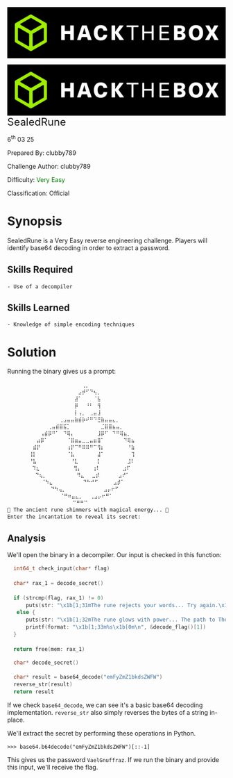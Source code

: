 <img src="../../assets/banner.png" style="zoom: 80%;" align=center />

<img src="../../assets/htb.png" style="zoom: 80%;" align='left' /><font size="5">SealedRune</font>

  6<sup>th</sup> 03 25

  Prepared By: clubby789

  Challenge Author: clubby789

  Difficulty: <font color=green>Very Easy</font>

  Classification: Official






# Synopsis

SealedRune is a Very Easy reverse engineering challenge. Players will identify base64 decoding in order to extract a password.

## Skills Required
    - Use of a decompiler
## Skills Learned
    - Knowledge of simple encoding techniques


# Solution

Running the binary gives us a prompt:

```
       ⠀⠀⠀⠀⠀⠀⠀⠀⠀⠀⠀⠀⠀⠀⢀⡀⠀⠀⠀⠀⠀⠀⠀⠀⠀⠀⠀⠀⠀
       ⠀⠀⠀⠀⠀⠀⠀⠀⠀⠀⠀⠀⠀⣠⡾⠋⠙⢦⡀⠀⠀⠀⠀⠀⠀⠀⠀⠀⠀
       ⠀⠀⠀⠀⠀⠀⠀⠀⠀⠀⠀⠀⣼⠁⠀⠀⠀⠈⣧⠀⠀⠀⠀⠀⠀⠀⠀⠀⠀
       ⠀⠀⠀⠀⠀⠀⠀⠀⠀⠀⠀⠀⡿⠀⠀⠘⠃⠀⢻⠀⠀⠀⠀⠀⠀⠀⠀⠀⠀
       ⠀⠀⠀⠀⠀⠀⠀⠀⠀⠀⠀⠀⡇⢠⡀⠀⢀⣤⣸⠀⠀⠀⠀⠀⠀⠀⠀⠀⠀
       ⠀⠀⠀⠀⠀⠀⠀⠀⢀⣠⣤⣤⣷⣾⡷⠞⠛⠙⣛⣷⣤⣤⣄⡀⠀⠀⠀⠀⠀
       ⠀⠀⠀⠀⠀⢀⣤⣾⣿⣯⡁⠀⠀⠀⠀⠀⠀⠀⠀⣈⣿⣿⣦⣤⡀⠀⠀⠀⠀
       ⠀⠀⠀⢠⣾⡿⠛⠁⠀⠙⢿⡄⠀⠀⠀⠀⠀⠀⣸⡿⠋⠀⠙⠛⢿⣦⡀⠀⠀
       ⠀⠀⣴⡿⠁⠀⠀⠀⠀⠀⠈⣿⣶⣤⣀⣀⣤⣶⣿⠁⠀⠀⠀⠀⠀⠙⢿⣦⠀
       ⠀⣾⡟⠀⠀⠀⠀⠀⠀⠀⢰⡟⠉⠛⠿⠿⠛⠉⢻⡆⠀⠀⠀⠀⠀⠀⠘⣷  
       ⢸⡇⠀⠀⠀⠀⠀⠀⠀⠀⠈⣧⠀⠀⠀⠀⠀⠀⣼⠁⠀⠀⠀⠀⠀⠀⠀⢹  
       ⠘⣧⠀⠀⠀⠀⠀⠀⠀⠀⠀⠘⣇⠀⠀⠀⠀⠀⡇⠀⠀⠀⠀⠀⠀⠀⣸⠇  
        ⠹⣆⠀⠀⠀⠀⠀⠀⠀⠀⠀⢻⡄⠀⠀⠀⢰⠇⠀⠀⠀⠀⠀⠀⣰⠏    
         ⠙⢦⡀⠀⠀⠀⠀⠀⠀⠀⠀⠻⣄⠀⠀⣀⡾⠀⠀⠀⠀⠀⣠⠞⠁    
           ⠈⠳⣄⠀⠀⠀⠀⠀⠀⠀⠀⠙⠓⠚⠋⠀⠀⠀⠀⣠⡾⠁      
              ⠙⠳⢤⡀⠀⠀⠀⠀⠀⠀⠀⠀⠀⠀⣠⡤⠖⠋        
                 ⠈⠛⠶⣤⣄⡀⠀⠀⢀⣠⡤⠖⠛⠁          
                     ⠉⠛⠛⠉
🔮 The ancient rune shimmers with magical energy... 🔮
Enter the incantation to reveal its secret:
```

## Analysis

We'll open the binary in a decompiler. Our input is checked in this function:

```c
  int64_t check_input(char* flag)

  char* rax_1 = decode_secret()
  
  if (strcmp(flag, rax_1) != 0)
      puts(str: "\x1b[1;31mThe rune rejects your words... Try again.\x1b[0m")
   else {
      puts(str: "\x1b[1;32mThe rune glows with power... The path to The Drago…")
      printf(format: "\x1b[1;33m%s\x1b[0m\n", &decode_flag()[1])
  }
  
  return free(mem: rax_1)
```

```c
  char* decode_secret()

  char* result = base64_decode("emFyZmZ1bkdsZWFW")
  reverse_str(result)
  return result
```

If we check `base64_decode`, we can see it's a basic base64 decoding implementation. `reverse_str` also simply reverses the bytes of a string in-place.

We'll extract the secret by performing these operations in Python.

```
>>> base64.b64decode("emFyZmZ1bkdsZWFW")[::-1]
```

This gives us the password `VaelGnuffraz`. If we run the binary and provide this input, we'll receive the flag.
